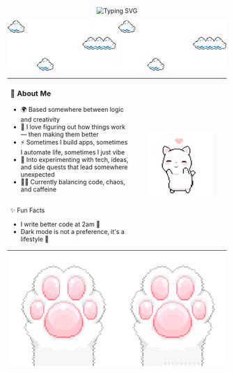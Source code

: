 <p align="center">
  <img src="https://readme-typing-svg.demolab.com?font=Roboto+Mono&weight=500&size=28&pause=1000&color=FFFFFF&center=true&vCenter=true&width=435&lines=Hey+there%2C+I'm+Stefani" alt="Typing SVG" />
</p>

<p align="center">
  <img src="./assets/clouds.gif" width="250" />
  <img src="./assets/clouds.gif" width="250" />
</p>

<table>
<tr>
<td>
  
### 🧩 About Me

- 🌍 Based somewhere between logic and creativity  
- 🔎 I love figuring out how things work — then making them better  
- ⚡ Sometimes I build apps, sometimes I automate life, sometimes I just vibe  
- 🧪 Into experimenting with tech, ideas, and side quests that lead somewhere unexpected  
- 🧘‍♂️ Currently balancing code, chaos, and caffeine
<br/>
✨ Fun Facts

- I write better code at 2am 🌙  
- Dark mode is not a preference, it's a lifestyle 🌚

</td>

<td align="center" width="200">
  <img src="./assets/catDancing.gif" width="150" alt="cat dancing gif" />
</td>
</tr>
</table>

<p align="center">
  <img src="./assets/catClaws.gif" />
</p>
